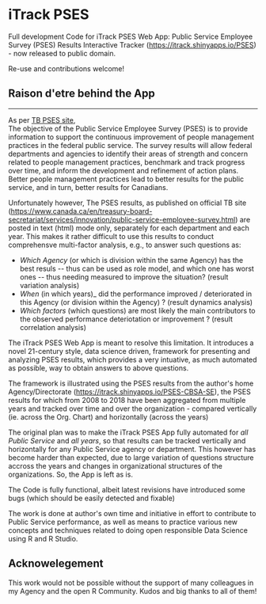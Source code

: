 

# iTrack PSES
 
Full development Code for iTrack PSES Web App: Public Service Employee Survey (PSES) Results Interactive Tracker (https://itrack.shinyapps.io/PSES) - now released to public domain.

Re-use and contributions welcome!

## Raison d'etre behind the App
-------------

As per [TB PSES site](https://www.canada.ca/en/treasury-board-secretariat/services/innovation/public-service-employee-survey/2019-public-service-employee-survey-pses/about-2019-public-service-employee-survey.html
),  
The objective of the Public Service Employee Survey (PSES) is to provide information to support the continuous improvement of people management practices in the federal public service.
The survey results will allow federal departments and agencies to identify their areas of strength and concern related to people management practices, benchmark and track progress over time, and inform the development and refinement of action plans.
Better people management practices lead to better results for the public service, and in turn, better results for Canadians.

Unfortunately however, 
The PSES results, as  published on official TB site (https://www.canada.ca/en/treasury-board-secretariat/services/innovation/public-service-employee-survey.html)
are posted in text (html) mode only, separately for each department and each year.
This makes it rather difficult to use this results to conduct comprehensve multi-factor analysis, e.g.,  to answer such questions as:
- _Which Agency_ (or which is division within the same Agency) has the best resuls -- thus can be used as role model, and
which one has worst ones -- thus needing measured to improve the situation? (result variation analysis)
- _When_ (in which years)_ did  the performance improved / deteriorated in this Agency (or division within the Agency) ? (result dynamics analysis)
- _Which factors_ (which questions) are most likely the main contributors to the observed performance deteriotation or improvement ?  (result correlation analysis)

The iTrack PSES Web App is meant to resolve this limitation.
It introduces a novel 21-century style, data science driven, framework for presenting and analyzing PSES results, 
which provides a very intuative, as much automated as possible, way to obtain answers to above questions. 

The framework is illustrated using the PSES results from the author's home Agency/Directorate (https://itrack.shinyapps.io/PSES-CBSA-SE), 
the PSES results for which from 2008 to 2018 have been aggregated from multiple years and tracked over time and over the organization - compared  vertically
(ie. across the Org. Chart) and  horizontally (across the years) 

The original  plan was to make the iTrack PSES App fully automated for _all Public Service_ and _all years_, 
so that results can be tracked vertically and horizontally for any Public Service agency or department. 
This however has become harder than expected, due to large variation of questions structure accross the years and changes in organizational structures of the organizations.
So, the App is left as is. 

The Code is fully functional, albeit latest revisions have introduced some bugs (which should be easily detected and fixable)

The work is done at author's own time and initiative
in effort to contribute to Public Service performance, as well as means to practice various new concepts and techniques related to doing open responsible Data Science using R and R Studio.

## Acknowelegement

This work would not be possible without the
support of many  colleagues in my Agency and the open R Community. Kudos and big thanks to all of them!





